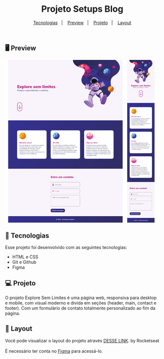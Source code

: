 <h1 align="center">Projeto Setups Blog</h1>

<p align="center">
  <a href="#-tecnologias">Tecnologias</a>&nbsp;&nbsp;&nbsp;|&nbsp;&nbsp;&nbsp;
  <a href="#-preview">Preview</a>&nbsp;&nbsp;&nbsp;|&nbsp;&nbsp;&nbsp;
  <a href="#-projeto">Projeto</a>&nbsp;&nbsp;&nbsp;|&nbsp;&nbsp;&nbsp;
  <a href="#-layout">Layout</a>
</p>

<br>

## 🖥 Preview

<img align="center" src="./assets/project-explore-sem-limites.jpg">


## 🚀 Tecnologias

Esse projeto foi desenvolvido com as seguintes tecnologias:

- HTML e CSS
- Git e Github
- Figma

## 💻 Projeto

O projeto Explore Sem Limites é uma página web, responsiva para desktop e mobile, com visual moderno e divida em seções (header, main, contact e footer).
Com um formulário de contato totalmente personalizado ao fim da página.


## 🔖 Layout

Você pode visualizar o layout do projeto através [DESSE LINK](https://www.figma.com/design/wQ5Oh8KwcyOe9vtLmB2xHc/Fotoblog-%E2%80%A2-Projeto-Explorer-(Community)?m=auto&t=BtSbAGVEnipC9BXt-6). by Rocketseat <br><br>É necessário ter conta no [Figma](https://figma.com) para acessá-lo.